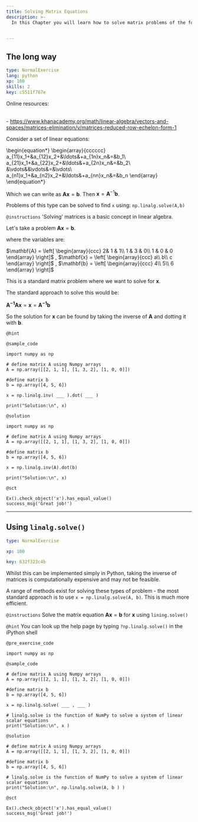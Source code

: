 ```yaml
---
title: Solving Matrix Equations
description: >-
  In this Chapter you will learn how to solve matrix problems of the form $Ax=y$


---
```

## The long way

```yaml
type: NormalExercise
lang: python
xp: 100
skills: 2
key: c5511f767e
```

Online resources:

<br>- https://www.khanacademy.org/math/linear-algebra/vectors-and-spaces/matrices-elimination/v/matrices-reduced-row-echelon-form-1
</div>


Consider a set of linear equations:

\begin{equation*}
    \begin{array}{cccccc}
    a_{11}x_1+&a_{12}x_2+&\ldots&+a_{1n}x_n&=&b_1\\
    a_{21}x_1+&a_{22}x_2+&\ldots&+a_{2n}x_n&=&b_2\\
    &\vdots&&\vdots&=&\vdots\\
    a_{n1}x_1+&a_{n2}x_2+&\ldots&+a_{nn}x_n&=&b_n
    \end{array}
  \end{equation*}

Which we can write as $\mathbf{A}\mathbf{x}=\mathbf{b}$.  Then
  $\mathbf{x}=\mathbf{A}^{-1}\mathbf{b}$.  
  
Problems of this type can be solved to find `x` using: `np.linalg.solve(A,b)`




`@instructions`
'Solving' matrices is a basic concept in linear algebra.

Let's take a problem $\mathbf{Ax}=\mathbf{b}$.

where the variables are:

$\mathbf{A} = \left[
\begin{array}{ccc}
    2& 1 & 1\\
    1 & 3 & 0\\
    1 & 0 & 0
\end{array}
\right]$ , 
$\mathbf{x} = \left[
\begin{array}{ccc}
    a\\
    b\\
    c
\end{array}
\right]$
,
$\mathbf{b} = \left[
\begin{array}{ccc}
    4\\
    5\\
    6
\end{array}
\right]$

This is a standard matrix problem where we want to solve for $\mathbf{x}$.

The standard approach to solve this would be:

$\mathbf{A^{-1}Ax}=\mathbf{x}=\mathbf{A^{-1}b}$

So the solution for $\mathbf{x}$ can be found by taking the inverse of $\mathbf{A}$ and dotting it with $\mathbf{b}$.

`@hint`



`@sample_code`
```{python}
import numpy as np

# define matrix A using Numpy arrays 
A = np.array([[2, 1, 1], [1, 3, 2], [1, 0, 0]]) 

#define matrix b 
b = np.array([4, 5, 6]) 

x = np.linalg.inv( ___ ).dot( ___ )

print("Solution:\n", x)
```
`@solution`
```{python}
import numpy as np

# define matrix A using Numpy arrays 
A = np.array([[2, 1, 1], [1, 3, 2], [1, 0, 0]]) 

#define matrix b 
b = np.array([4, 5, 6]) 

x = np.linalg.inv(A).dot(b)

print("Solution:\n", x)
```
`@sct`
```{python}
Ex().check_object('x').has_equal_value()
success_msg('Great job!')
```





---
## Using `linalg.solve()`

```yaml
type: NormalExercise

xp: 100

key: 632f323c4b
```

Whilst this can be implemented simply in Python, taking the inverse of matrices is computationally expensive and may not be feasible.

A range of methods exist for solving these types of problem - the most standard approach is to use `x = np.linalg.solve(A, b)`. This is much more efficient.

`@instructions`
Solve the matrix equation $\mathbf{Ax}=\mathbf{b}$ for $\mathbf{x}$ using `lining.solve()`

`@hint`
You can look up the help page by typing `?np.linalg.solve()` in the iPython shell

`@pre_exercise_code`
```{undefined}
import numpy as np
```
`@sample_code`
```{undefined}
# define matrix A using Numpy arrays 
A = np.array([[2, 1, 1], [1, 3, 2], [1, 0, 0]]) 

#define matrix b 
b = np.array([4, 5, 6]) 

x = np.linalg.solve( ___ , ___ )

# linalg.solve is the function of NumPy to solve a system of linear scalar equations 
print("Solution:\n", x )
```
`@solution`
```{undefined}
# define matrix A using Numpy arrays 
A = np.array([[2, 1, 1], [1, 3, 2], [1, 0, 0]]) 

#define matrix b 
b = np.array([4, 5, 6]) 

# linalg.solve is the function of NumPy to solve a system of linear scalar equations 
print("Solution:\n", np.linalg.solve(A, b ) )
```
`@sct`
```{undefined}
Ex().check_object('x').has_equal_value()
success_msg('Great job!')
```




